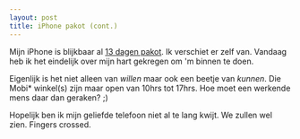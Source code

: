 ```yaml
---
layout: post
title: iPhone pakot (cont.)
---
```

Mijn iPhone is blijkbaar al [13 dagen pakot](http://atog.be/2009/03/10/iphone-pakot.html). Ik verschiet er zelf van. Vandaag heb ik het eindelijk over mijn hart gekregen om 'm binnen te doen.

Eigenlijk is het niet alleen van _willen_ maar ook een beetje van _kunnen_. Die Mobi* winkel(s) zijn maar open van 10hrs tot 17hrs. Hoe moet een werkende mens daar dan geraken? ;)

Hopelijk ben ik mijn geliefde telefoon niet al te lang kwijt. We zullen wel zien. Fingers crossed.